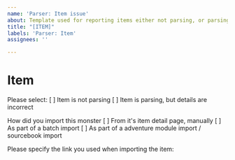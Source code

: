 ```yaml
---
name: 'Parser: Item issue'
about: Template used for reporting items either not parsing, or parsing incorrectly
title: "[ITEM]"
labels: 'Parser: Item'
assignees: ''

---
```


# Item

Please select:
[ ] Item is not parsing 
[ ] Item is parsing, but details are incorrect

How did you import this monster
[ ] From it's item detail page, manually
[ ] As part of a batch import
[ ] As part of a adventure module import / sourcebook import

Please specify the link you used when importing the item:
